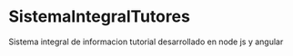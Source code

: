 # SistemaIntegralTutores
Sistema integral de informacion tutorial desarrollado en node js y angular
